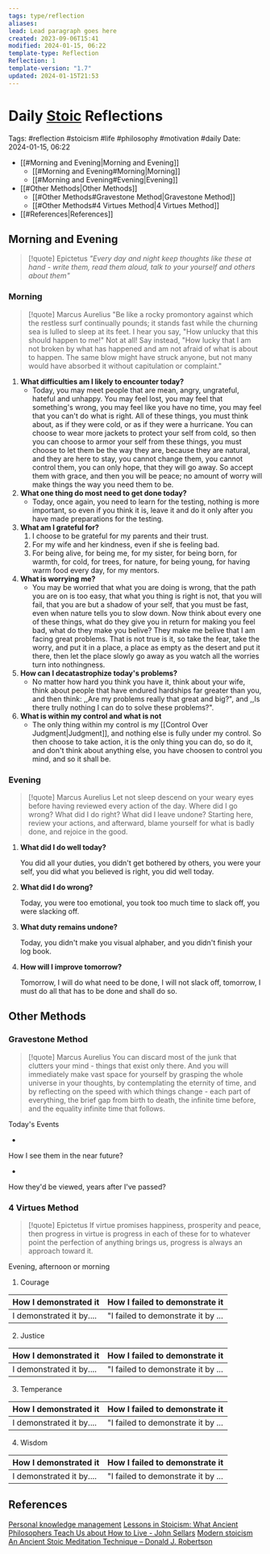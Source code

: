 ```yaml
---
tags: type/reflection
aliases: 
lead: Lead paragraph goes here
created: 2023-09-06T15:41
modified: 2024-01-15, 06:22
template-type: Reflection
Reflection: 1
template-version: "1.7"
updated: 2024-01-15T21:53
---
```

# Daily [Stoic](../SLIP-BOX/Stoicism.md) Reflections

Tags:  #reflection #stoicism #life #philosophy #motivation #daily 
Date: 2024-01-15, 06:22

- [[#Morning and Evening|Morning and Evening]]
	- [[#Morning and Evening#Morning|Morning]]
	- [[#Morning and Evening#Evening|Evening]]
- [[#Other Methods|Other Methods]]
	- [[#Other Methods#Gravestone Method|Gravestone Method]]
	- [[#Other Methods#4 Virtues Method|4 Virtues Method]]
- [[#References|References]]


## Morning and Evening

> [!quote] Epictetus 
> _"Every day and night keep thoughts like these at hand - write them, read them aloud, talk to your yourself and others about them"_

### Morning

> [!quote] Marcus Aurelius
> "Be like a rocky promontory against which the restless surf continually pounds; it stands fast while the churning sea is lulled to sleep at its feet. I hear you say, "How unlucky that this should happen to me!" Not at all! Say instead, "How lucky that I am not broken by what has happened and am not afraid of what is about to happen. The same blow might have struck anyone, but not many would have absorbed it without capitulation or complaint."

1. **What difficulties am I likely to encounter today?**
	- Today, you may meet people that are mean, angry, ungrateful, hateful and unhappy. You may feel lost, you may feel that something's wrong, you may feel like you have no time, you may feel that you can't do what is right. All of these things, you must think about, as if they were cold, or as if they were a hurricane. You can choose to wear more jackets to protect your self from cold, so then you can choose to armor your self from these things, you must choose to let them be the way they are, because they are natural, and they are here to stay, you cannot change them, you cannot control them, you can only hope, that they will go away. So accept them with grace, and then you will be peace; no amount of worry will make things the way you need them to be.
2. **What one thing do most need to get done today?**
	- Today, once again, you need to learn for the testing, nothing is more important, so even if you think it is, leave it and do it only after you have made preparations for the testing.
1. **What am I grateful for?**
	1. I choose to be grateful for my parents and their trust.
	2. For my wife and her kindness, even if she is feeling bad.
	3. For being alive, for being me, for my sister, for being born, for warmth, for cold, for trees, for nature, for being young, for having warm food every day, for my mentors.
2. **What is worrying me?**
	- You may be worried that what you are doing is wrong, that the path you are on is too easy, that what you thing is right is not, that you will fail, that you are but a shadow of your self, that you must be fast, even when nature tells you to slow down. Now think about every one of these things, what do they give you in return for making you feel bad, what do they make you belive? They make me belive that I am facing great problems. That is not true is it, so take the fear, take the worry, and put it in a place, a place as empty as the desert and put it there, then let the place slowly go away as you watch all the worries turn into nothingness. 
3. **How can I decatastrophize today's problems?**
	- No matter how hard you think you have it, think about your wife, think about people that have endured hardships far greater than you, and then think: ,,Are my problems really that great and big?", and ,,Is there trully nothing I can do to solve these problems?".
4. **What is within my control and what is not**
	- The only thing within my control is my [[Control Over Judgment|Judgment]], and nothing else is fully under my control. So then choose to take action, it is the only thing you can do, so do it, and don't think about anything else, you have choosen to control you mind, and so it shall be.

### Evening

> [!quote] Marcus Aurelius
> Let not sleep descend on your weary eyes before having reviewed every action of the day. Where did I go wrong? What did I do right? What did I leave undone? Starting here, review your actions, and afterward, blame yourself for what is badly done, and rejoice in the good.

1. **What did I do well today?**

	You did all your duties, you didn't get bothered by others, you were your self, you did what you believed is right, you did well today.

3. **What did I do wrong?**

	Today, you were too emotional, you took too much time to slack off, you were slacking off.

4. **What duty remains undone?**

	Today, you didn't make you visual alphaber, and you didn't finish your log book.

6. **How will I improve tomorrow?**

	Tomorrow, I will do what need to be done, I will not slack off, tomorrow, I must do all that has to be done and shall do so.

## Other Methods

### Gravestone Method

> [!quote] Marcus Aurelius
> You can discard most of the junk that clutters your mind - things that exist only there. And you will immediately make vast space for yourself by grasping the whole universe in your thoughts, by contemplating the eternity of time, and by reflecting on the speed with which things change - each part of everything, the brief gap from birth to death, the infinite time before, and the equality infinite time that follows. 

Today's Events 

-

How I see them in the near future? 

-

How they'd be viewed, years after I've passed?

### 4 Virtues Method

> [!quote] Epictetus 
> If virtue promises happiness, prosperity and peace, then progress in virtue is progress in each of these for to whatever point the perfection of anything brings us, progress is always an approach toward it.

Evening, afternoon or morning

1. Courage 

| How I demonstrated it  | How I failed to demonstrate it |
| ------------------- | ---------------- |
| I demonstrated it by....                 | "I failed to demonstrate it by ...              |

2. Justice

| How I demonstrated it  | How I failed to demonstrate it |
| ------------------- | ---------------- |
| I demonstrated it by....                 | "I failed to demonstrate it by ...             

3. Temperance

| How I demonstrated it  | How I failed to demonstrate it |
| ------------------- | ---------------- |
| I demonstrated it by....                 | "I failed to demonstrate it by ...             

4. Wisdom

| How I demonstrated it  | How I failed to demonstrate it |
| ------------------- | ---------------- |
| I demonstrated it by....                 | "I failed to demonstrate it by ...             

## References

[Personal knowledge management](Personal%20knowledge%20management.md)
[Lessons in Stoicism: What Ancient Philosophers Teach Us about How to Live - John Sellars](https://books.google.cz/books/about/Lessons_in_Stoicism.html?id=ky84zQEACAAJ&redir_esc=y)
[Modern stoicism](https://modernstoicism.com/)
[An Ancient Stoic Meditation Technique – Donald J. Robertson](https://donaldrobertson.name/2017/03/22/an-ancient-stoic-meditation-technique/)


